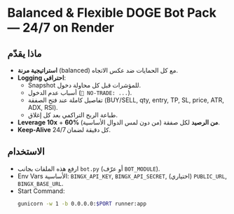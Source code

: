 
# Balanced & Flexible DOGE Bot Pack — 24/7 on Render

## ماذا يقدّم
- **استراتيجية مرنة** (balanced) مع كل الحمايات ضد عكس الاتجاه.
- **Logging احترافي**:
  - Snapshot للمؤشرات قبل كل محاولة دخول.
  - أسباب عدم الدخول (`🚫 NO-TRADE: ...`).
  - تفاصيل كاملة عند فتح الصفقة (BUY/SELL, qty, entry, TP, SL, price, ATR, ADX, RSI).
  - طباعة الربح التراكمي بعد كل إغلاق.
- **Leverage 10x** + **60% من الرصيد** لكل صفقة (من دون لمس الدوال الأساسية).
- **Keep-Alive** كل دقيقة لضمان 24/7.

## الاستخدام
- ارفع هذه الملفات بجانب `bot.py` (أو عرّف `BOT_MODULE`).
- Env Vars الأساسية: `BINGX_API_KEY`, `BINGX_API_SECRET`, (اختياري) `PUBLIC_URL`, `BINGX_BASE_URL`.
- Start Command:
  ```bash
  gunicorn -w 1 -b 0.0.0.0:$PORT runner:app
  ```
